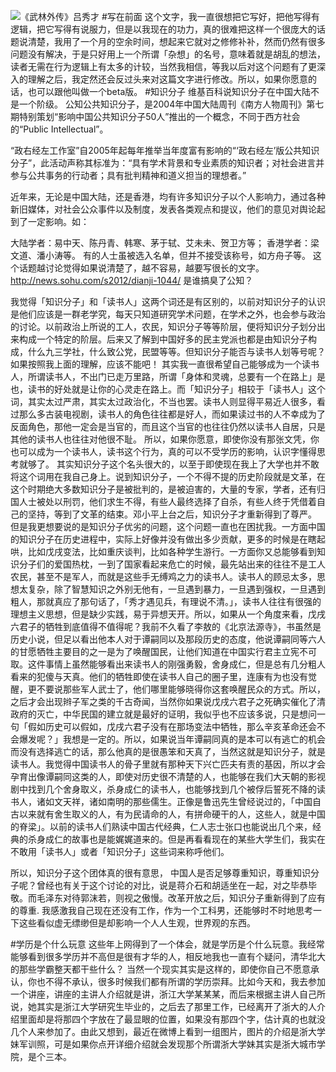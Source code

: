 ![《武林外传》吕秀才](http://hktkdy.qiniudn.com/dushu.jpg)
#写在前面
这个文字，我一直很想把它写好，把他写得有逻辑，把它写得有说服力，但是以我现在的功力，真的很难把这样一个很庞大的话题说清楚，我用了一个月的空余时间，想起来它就对之修修补补，然而仍然有很多问题没有解决，于是只好用上一个所谓「杂想」的名号，意味着就是胡乱的想法，读者无需在行为逻辑上有太多的计较，当然我相信，等我以后对这个问题有了更深入的理解之后，我定然还会反过头来对这篇文字进行修改。所以，如果你愿意的话，也可以跟他叫做一个beta版。
#知识分子
维基百科说知识分子在中国大陆不是一个阶级。
公知公共知识分子，是2004年中国大陆周刊《南方人物周刊》第七期特别策划“影响中国公共知识分子50人”推出的一个概念，不同于西方社会的“Public Intellectual”。

“政右经左工作室”自2005年起每年推举当年度富有影响的“‘政右经左’版公共知识分子”，此活动声称其标准为：“具有学术背景和专业素质的知识者；对社会进言并参与公共事务的行动者；具有批判精神和道义担当的理想者。”

近年来，无论是中国大陆，还是香港，均有许多知识分子以个人影响力，通过各种新旧媒体，对社会公众事件以及制度，发表各类观点和提议，他们的意见对舆论起到了一定影响。如：

大陆学者：易中天、陈丹青、韩寒、茅于轼、艾未未、贺卫方等；
香港学者：梁文道、潘小涛等。
有的人士虽被选入名单，但并不接受该称号，如方舟子等。
这个话题越讨论觉得如果说清楚了，越不容易，越要写很长的文字。
http://news.sohu.com/s2012/dianji-1044/   是谁搞臭了公知？


我觉得「知识分子」和「读书人」这两个词还是有区别的，以前对知识分子的认识是他们应该是一群老学究，每天只知道研究学术问题，在学术之外，也会参与政治的讨论。以前政治上所说的工人，农民，知识分子等等阶层，便将知识分子划分出来构成一个特定的阶层。后来又了解到中国好多的民主党派也都是由知识分子构成，什么九三学社，什么致公党，民盟等等。但知识分子能否与读书人划等号呢？如果按照我上面的理解，应该不能吧！
其实我一直很希望自己能够成为一个读书人，所谓读书人，不出门已走万里路，所谓「身体和灵魂，总要有一个在路上」是也，读书的好处就是让你的心灵走在路上。而「知识分子」相较于「读书人」这个词，其实太过严肃，其实太过政治化，不当也罢。读书人则显得平易近人很多，看过那么多古装电视剧，读书人的角色往往都是好人，而如果读过书的人不幸成为了反面角色，那他一定会是当官的，而且这个当官的也往往仍然以读书人自居，只是其他的读书人也往往对他很不耻。
所以，如果你愿意，即使你没有那张文凭，你也可以成为一个读书人，读书这个行为，真的可以不受学历的影响，认识字懂得思考就够了。
其实知识分子这个名头很大的，以至于即使现在我上了大学也并不敢将这个词用在我自己身上。说到知识分子，一个不得不提的历史阶段就是文革，在这个时期绝大多数知识分子是被批判的，是被迫害的，大量的专家，学者，还有归国人士被处以刑罚，他们求生不得，有些人最终选择了自杀，有些人终于凭借着自己的坚持，等到了文革的结束。邓小平上台之后，知识分子才重新得到了尊严。
但是我更想要说的是知识分子优劣的问题，这个问题一直也在困扰我。一方面中国的知识分子在历史进程中，实际上好像并没有做出多少贡献，更多的时候是在瞎起哄，比如戊戌变法，比如重庆谈判，比如各种学生游行。一方面你又总能够看到知识分子们的爱国热枕，一到了国家看起来危亡的时候，最先站出来的往往不是工人农民，甚至不是军人，而就是这些手无缚鸡之力的读书人。读书人的顾忌太多，思想太复杂，除了智慧知识之外别无他有，一旦遇到暴力，一旦遇到强权，一旦遇到粗人，那就真应了那句话了，「秀才遇见兵，有理说不清。」，读书人往往有很强的理想主义思想，但是缺少实践，易于异想天开。所以，如果从一个角度来看，戊戌六君子的牺牲到底值得不值得呢？我前不久看了李敖的《北京法源寺》，书虽然是历史小说，但足以看出他本人对于谭嗣同以及那段历史的态度，他说谭嗣同等六人的甘愿牺牲主要目的之一是为了唤醒国民，让他们知道在中国实行君主立宪不可取。这件事情上虽然能够看出来读书人的刚强勇毅，舍身成仁，但是总有几分粗人看来的犯傻与天真。他们的牺牲即使在读书人自己的圈子里，连康有为也没有觉醒，更不要说那些军人武士了，他们哪里能够晓得你这套唤醒民众的方式。所以，之后才会出现辫子军之类的千古奇闻，当然你如果说戊戌六君子之死确实催化了清政府的灭亡，中华民国的建立就是最好的证明，我似乎也不应该多说，只是想问一句「假如历史可以假如，戊戌六君子没有在那场变法中牺牲，那么辛亥革命还会不会爆发呢？」我想是一定的。所以，如果说当年谭嗣同真的是本可以有逃亡的机会而没有选择逃亡的话，那么他真的是很愚笨和天真了，当然这就是知识分子，就是读书人。我觉得中国读书人的骨子里就有那种天下兴亡匹夫有责的基因，所以才会孕育出像谭嗣同这类的人，即使对历史很不清楚的人，也能够在我们大天朝的影视剧中找到几个舍身取义，杀身成仁的读书人，也能够找到几个被俘后誓死不降的读书人，诸如文天祥，诸如南明的那些儒生。正像是鲁迅先生曾经说过的，「中国自古以来就有舍生取义的人，有为民请命的人，有拼命硬干的人，这些人，就是中国的脊梁」。以前的读书人们熟读中国古代经典，仁人志士张口也能说出几个来，经典的杀身成仁的故事也是能娓娓道来的。但是再看看现在的某些大学生们，我实在不敢用「读书人」或者「知识分子」这些词来称呼他们。

所以，知识分子这个团体真的很有意思，
中国人是否足够尊重知识，尊重知识分子呢？曾经也有关于这个讨论的对比，说是蒋介石和胡适坐在一起，对之毕恭毕敬。而毛泽东对待郭沫若，则视之傲慢。改革开放之后，知识分子重新得到了应有的尊重.
我感激我自己现在还没有工作，作为一个工科男，还能够时不时地思考一下这些看似虚无缥缈但是却影响一个人人生观，世界观的东西。





#学历是个什么玩意
这些年上网得到了一个体会，就是学历是个什么玩意。我经常能够看到很多学历并不高但是很有才华的人，相反地我也一直有个疑问，清华北大的那些学霸整天都干些什么？
当然一个现实其实是这样的，即使你自己不愿意承认，你也不得不承认，很多时候我们都有所谓的学历崇拜。比如今天和，我去参加一个讲座，讲座的主讲人介绍就是讲，浙江大学某某某，而后来根据主讲人自己所说，她其实是浙江大学研究生毕业的，之后去了那里工作，已经离开了浙大的人介绍里面却是将那四个字放在了最显眼的位置，如果没有那四个字，估计真的也就没几个人来参加了。由此又想到，最近在微博上看到一组图片，图片的介绍是浙大学妹军训照，可是如果你点开详细介绍就会发现那个所谓浙大学妹其实是浙大城市学院，是个三本。
